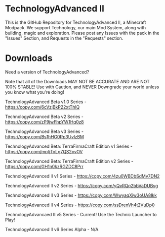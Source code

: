 # TechnologyAdvanced II
This is the GitHub Repository for TechnologyAdvanced II, a Minecraft Modpack. We support Technology, our main Mod System, along with building, magic and exploration. Please post any Issues with the pack in the "Issues" Section, and Requests in the "Requests" section.
# Downloads
Need a version of TechnologyAdvanced?

Note that all of the Downloads MAY NOT BE ACCURATE AND ARE NOT 100% STABLE! Use with Caution, and NEVER Downgrade your world unless you know what you're doing!

TechnologyAdvanced Beta v1.0 Series -
https://copy.com/6cVzjBkP22xtThIQ

TechnologyAdvanced Beta v2 Series -
https://copy.com/zP9jwFhpYW1Hq0z8

TechnologyAdvanced Beta v3 Series -
https://copy.com/Bs1hHG0Rp3UvlzBM

TechnologyAdvanced Beta: TerraFirmaCraft Edition v1 Series -
https://copy.com/mptjToLg7QS2ovOV

TechnologyAdvanced Beta: TerraFirmaCraft Edition v2 Series -
https://copy.com/GH1n0kzRGZDC8Prr

TechnologyAdvanced II v1 Series -
https://copy.com/4zu0WBDbSdMv7DN2

TechnologyAdvanced II v2 Series -
https://copy.com/yQvRQq2bbVaDUBvg

TechnologyAdvanced II v3 Series -
https://copy.com/WwyaqXiw3oUA8Ikk

TechnologyAdvanced II v4 Series -
https://copy.com/ssDrenVh4t2VuDp0

TechnologyAdvancaed II v5 Series -
Current! Use the Technic Launcher to Play!

TechnologyAdvanced II v6 Series Alpha - N/A



